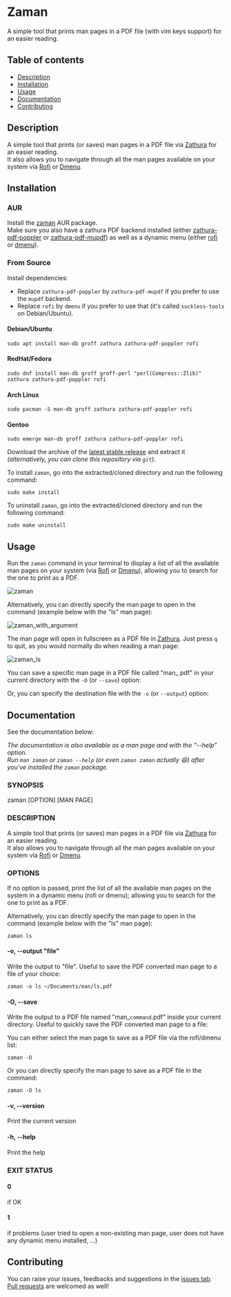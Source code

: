 # Zaman

A simple tool that prints man pages in a PDF file (with vim keys support) for an easier reading.

## Table of contents

* [Description](#description)
* [Installation](#installation)
* [Usage](#usage)
* [Documentation](#documentation)
* [Contributing](#contributing)

## Description

A simple tool that prints (or saves) man pages in a PDF file via [Zathura](https://pwmt.org/projects/zathura/) for an easier reading.  
It also allows you to navigate through all the man pages available on your system via [Rofi](https://davatorium.github.io/rofi/) or [Dmenu](https://tools.suckless.org/dmenu/).

## Installation

### AUR

Install the [zaman](https://aur.archlinux.org/packages/zaman) AUR package.  
Make sure you also have a zathura PDF backend installed (either [zathura-pdf-poppler](https://archlinux.org/packages/community/x86_64/zathura-pdf-poppler/) or [zathura-pdf-mupdf](https://archlinux.org/packages/community/x86_64/zathura-pdf-mupdf/)) as well as a dynamic menu (either [rofi](https://archlinux.org/packages/community/x86_64/rofi/) or [dmenu](https://archlinux.org/packages/community/x86_64/dmenu/)).

### From Source

Install dependencies:  
  
- Replace `zathura-pdf-poppler` by `zathura-pdf-mupdf` if you prefer to use the `mupdf` backend.
- Replace `rofi` by `dmenu` if you prefer to use that (it's called `suckless-tools` on Debian/Ubuntu).

#### Debian/Ubuntu

```
sudo apt install man-db groff zathura zathura-pdf-poppler rofi
```

#### RedHat/Fedora

```
sudo dnf install man-db groff groff-perl "perl(Compress::Zlib)" zathura zathura-pdf-poppler rofi
```

#### Arch Linux

```
sudo pacman -S man-db groff zathura zathura-pdf-poppler rofi
```

#### Gentoo

```
sudo emerge man-db groff zathura zathura-pdf-poppler rofi
```
  
Download the archive of the [latest stable release](https://github.com/Antiz96/zaman/releases/latest) and extract it *(alternatively, you can clone this repository via `git`)*.  
  
To install `zaman`, go into the extracted/cloned directory and run the following command:
```
sudo make install
```
   
To uninstall `zaman`, go into the extracted/cloned directory and run the following command:  
```
sudo make uninstall
```

## Usage

Run the `zaman` command in your terminal to display a list of all the available man pages on your system (via [Rofi](https://davatorium.github.io/rofi/) or [Dmenu](https://tools.suckless.org/dmenu/)), allowing you to search for the one to print as a PDF.  

![zaman](https://user-images.githubusercontent.com/53110319/183697489-cd2b8c1e-334c-42f3-be8d-2c0b4a7e002c.png)

Alternatively, you can directly specify the man page to open in the command (example below with the "ls" man page):  

![zaman_with_argument](https://user-images.githubusercontent.com/53110319/183697495-25951c0d-fc93-4606-a9bf-712739272460.png)

The man page will open in fullscreen as a PDF file in [Zathura](https://pwmt.org/projects/zathura/). Just press `q` to quit, as you would normally do when reading a man page:  

![zaman_ls](https://user-images.githubusercontent.com/53110319/183697494-2c268494-64cd-414f-a942-cac7a87580ba.png)

You can save a specific man page in a PDF file called "man_<command>.pdf" in your current directory with the `-O` (or `--save`) option:  



Or, you can specify the destination file with the `-o` (or `--output`) option:  



## Documentation

See the documentation below:  
  
*The documentation is also available as a man page and with the "--help" option.*  
*Run `man zaman` or `zaman --help` (or even `zaman zaman` actually :smile:) after you've installed the `zaman` package.*  
    
### SYNOPSIS

zaman [OPTION] [MAN PAGE]

### DESCRIPTION

A simple tool that prints (or saves) man pages in a PDF file via [Zathura](https://pwmt.org/projects/zathura/) for an easier reading.  
It also allows you to navigate through all the man pages available on your system via [Rofi](https://davatorium.github.io/rofi/) or [Dmenu](https://tools.suckless.org/dmenu/).

### OPTIONS

If no option is passed, print the list of all the available man pages on the system in a dynamic menu (rofi or dmenu); allowing you to search for the one to print as a PDF.  
  
Alternatively, you can directly specify the man page to open in the command (example below with the "ls" man page):  
```
zaman ls
```

#### -o, --output "file"

Write the output to "file". Useful to save the PDF converted man page to a file of your choice:
```
zaman -o ls ~/Documents/man/ls.pdf
```

#### -O, --save

Write the output to a PDF file named "man_`command`.pdf" inside your current directory. Useful to quickly save the PDF converted man page to a file:
  
You can either select the man page to save as a PDF file via the rofi/dmenu list:
```
zaman -O
```
  
Or you can directly specify the man page to save as a PDF file in the command:
```
zaman -O ls
``` 

#### -v, --version

Print the current version

#### -h, --help

Print the help

### EXIT STATUS

#### 0

if OK

#### 1

if problems (user tried to open a non-existing man page, user does not have any dynamic menu installed, ...)

## Contributing

You can raise your issues, feedbacks and suggestions in the [issues tab](https://github.com/Antiz96/zaman/issues).  
[Pull requests](https://github.com/Antiz96/zaman/pulls) are welcomed as well!
